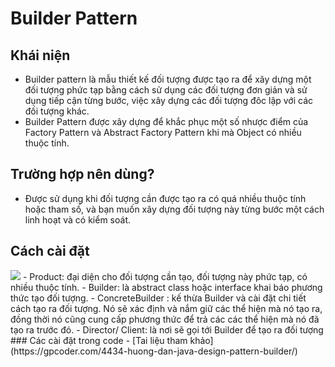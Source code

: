 # Builder Pattern

## Khái niện
- Builder pattern là mẫu thiết kế đối tượng được tạo ra để xây dựng một đối tượng phức tạp 
bằng cách sử dụng các đối tượng đơn giản và sử dụng tiếp cận từng bước, việc xây dựng các đối tượng đôc lập với các đối tượng khác.
- Builder Pattern được xây dựng để khắc phục một số nhược điểm của Factory Pattern và Abstract Factory Pattern khi mà Object có nhiều thuộc tính.
## Trường hợp nên dùng?
- Được sử dụng khi đối tượng cần được tạo ra có quá nhiều thuộc tính hoặc tham số, 
và bạn muốn xây dựng đối tượng này từng bước một cách linh hoạt và có kiểm soát.
## Cách cài đặt
<img src ="https://github.com/trongdat1998/course-DatDT/blob/main/image/design-patterns-builder-diagram.png">
- Product: đại diện cho đối tượng cần tạo, đối tượng này phức tạp, có nhiều thuộc tính.
- Builder: là abstract class hoặc interface khai báo phương thức tạo đối tượng.
- ConcreteBuilder : kế thừa Builder và cài đặt chi tiết cách tạo ra đối tượng. 
Nó sẽ xác định và nắm giữ các thể hiện mà nó tạo ra, đồng thời nó cũng cung cấp phương thức để trả các các thể hiện mà nó đã tạo ra trước đó.
- Director/ Client: là nơi sẽ gọi tới Builder để tạo ra đối tượng
### Các cài đặt trong code
- [Tai liệu tham khảo](https://gpcoder.com/4434-huong-dan-java-design-pattern-builder/)